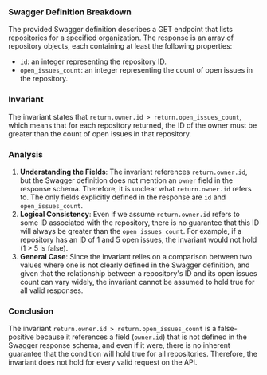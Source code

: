 ### Swagger Definition Breakdown
The provided Swagger definition describes a GET endpoint that lists repositories for a specified organization. The response is an array of repository objects, each containing at least the following properties:
- `id`: an integer representing the repository ID.
- `open_issues_count`: an integer representing the count of open issues in the repository.

### Invariant
The invariant states that `return.owner.id > return.open_issues_count`, which means that for each repository returned, the ID of the owner must be greater than the count of open issues in that repository.

### Analysis
1. **Understanding the Fields**: The invariant references `return.owner.id`, but the Swagger definition does not mention an `owner` field in the response schema. Therefore, it is unclear what `return.owner.id` refers to. The only fields explicitly defined in the response are `id` and `open_issues_count`.
2. **Logical Consistency**: Even if we assume `return.owner.id` refers to some ID associated with the repository, there is no guarantee that this ID will always be greater than the `open_issues_count`. For example, if a repository has an ID of 1 and 5 open issues, the invariant would not hold (1 > 5 is false).
3. **General Case**: Since the invariant relies on a comparison between two values where one is not clearly defined in the Swagger definition, and given that the relationship between a repository's ID and its open issues count can vary widely, the invariant cannot be assumed to hold true for all valid responses.

### Conclusion
The invariant `return.owner.id > return.open_issues_count` is a false-positive because it references a field (`owner.id`) that is not defined in the Swagger response schema, and even if it were, there is no inherent guarantee that the condition will hold true for all repositories. Therefore, the invariant does not hold for every valid request on the API.
